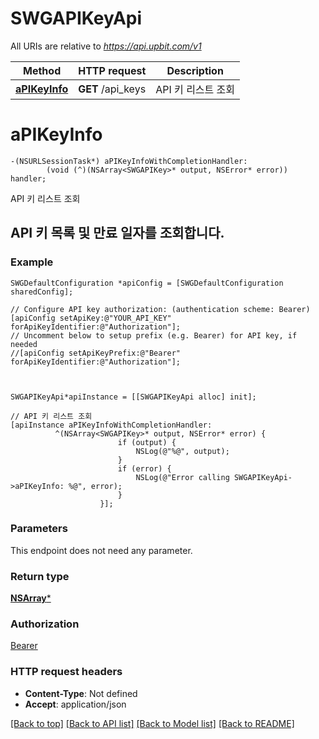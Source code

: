 # SWGAPIKeyApi

All URIs are relative to *https://api.upbit.com/v1*

Method | HTTP request | Description
------------- | ------------- | -------------
[**aPIKeyInfo**](SWGAPIKeyApi.md#apikeyinfo) | **GET** /api_keys | API 키 리스트 조회


# **aPIKeyInfo**
```objc
-(NSURLSessionTask*) aPIKeyInfoWithCompletionHandler: 
        (void (^)(NSArray<SWGAPIKey>* output, NSError* error)) handler;
```

API 키 리스트 조회

## API 키 목록 및 만료 일자를 조회합니다. 

### Example 
```objc
SWGDefaultConfiguration *apiConfig = [SWGDefaultConfiguration sharedConfig];

// Configure API key authorization: (authentication scheme: Bearer)
[apiConfig setApiKey:@"YOUR_API_KEY" forApiKeyIdentifier:@"Authorization"];
// Uncomment below to setup prefix (e.g. Bearer) for API key, if needed
//[apiConfig setApiKeyPrefix:@"Bearer" forApiKeyIdentifier:@"Authorization"];



SWGAPIKeyApi*apiInstance = [[SWGAPIKeyApi alloc] init];

// API 키 리스트 조회
[apiInstance aPIKeyInfoWithCompletionHandler: 
          ^(NSArray<SWGAPIKey>* output, NSError* error) {
                        if (output) {
                            NSLog(@"%@", output);
                        }
                        if (error) {
                            NSLog(@"Error calling SWGAPIKeyApi->aPIKeyInfo: %@", error);
                        }
                    }];
```

### Parameters
This endpoint does not need any parameter.

### Return type

[**NSArray<SWGAPIKey>***](SWGAPIKey.md)

### Authorization

[Bearer](../README.md#Bearer)

### HTTP request headers

 - **Content-Type**: Not defined
 - **Accept**: application/json

[[Back to top]](#) [[Back to API list]](../README.md#documentation-for-api-endpoints) [[Back to Model list]](../README.md#documentation-for-models) [[Back to README]](../README.md)

